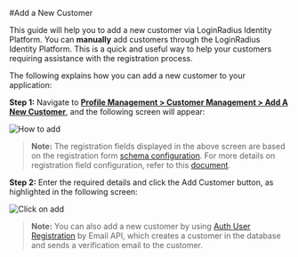 #Add a New Customer

This guide will help you to add a new customer via LoginRadius Identity Platform.
You can **manually** add customers through the LoginRadius Identity Platform. This is a quick and useful way to help your customers requiring assistance with the registration process.

The following explains how you can add a new customer to your application:

**Step 1:** Navigate to <a href = https://adminconsole.loginradius.com/profile-management/customer-management/add-new-customers target=_blank>**Profile Management > Customer Management > Add A New Customer**</a>, and the following screen will appear:

![How to add](https://apidocs.lrcontent.com/images/ac-1_11099057066661b4783c2589.95011752.png  "How to add")

>**Note:** The registration fields displayed in the above screen are based on the registration form <a href = https://adminconsole.loginradius.com/platform-configuration/authentication-configuration/standard-login/data-schema target=_blank>schema configuration</a>. For more details on registration field configuration, refer to this [document](/authentication/quick-start/standard-login/).

**Step 2:** Enter the required details and click the Add Customer button, as highlighted in the following screen:

![Click on add](https://apidocs.lrcontent.com/images/ac-2_7060967536661b4aa4b3448.51577254.png "fill the details")


>**Note:** You can also add a new customer by using [Auth User Registration](/api/v2/customer-identity-api/authentication/auth-user-registration-by-email/) by Email API, which creates a customer in the database and sends a verification email to the customer.

